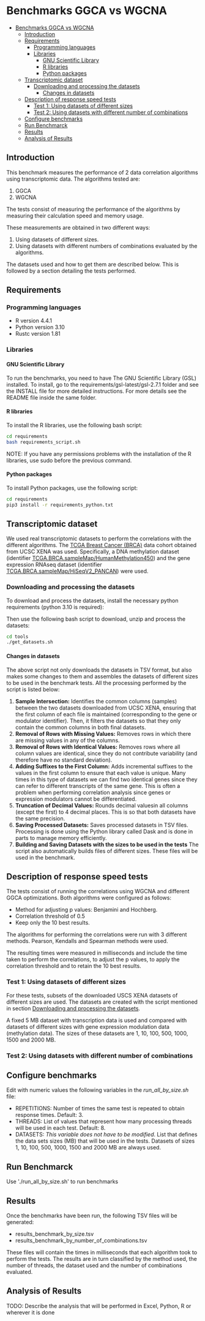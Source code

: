 # Benchmarks GGCA vs WGCNA

- [Benchmarks GGCA vs WGCNA](#benchmarks-ggca-vs-wgcna)
  - [Introduction](#introduction)
  - [Requirements](#requirements)
    - [Programming languages](#programming-languages)
    - [Libraries](#libraries)
      - [GNU Scientific Library](#gnu-scientific-library)
      - [R libraries](#r-libraries)
      - [Python packages](#python-packages)
  - [Transcriptomic dataset](#transcriptomic-dataset)
    - [Downloading and processing the datasets](#downloading-and-processing-the-datasets)
      - [Changes in datasets](#changes-in-datasets)
  - [Description of response speed tests](#description-of-response-speed-tests)
    - [Test 1: Using datasets of different sizes](#test-1-using-datasets-of-different-sizes)
    - [Test 2: Using datasets with different number of combinations](#test-2-using-datasets-with-different-number-of-combinations)
  - [Configure benchmarks](#configure-benchmarks)
  - [Run Benchmarck](#run-benchmarck)
  - [Results](#results)
  - [Analysis of Results](#analysis-of-results)

## Introduction

This benchmark measures the performance of 2 data correlation algorithms using transcriptomic data.
The algorithms tested are:

1. GGCA
2. WGCNA

The tests consist of measuring the performance of the algorithms by measuring their calculation speed and memory usage.

These measurements are obtained in two different ways:

1. Using datasets of different sizes.
2. Using datasets with different numbers of combinations evaluated by the algorithms.

The datasets used and how to get them are described below. This is followed by a section detailing the tests performed.

## Requirements

### Programming languages

- R version 4.4.1
- Python version 3.10
- Rustc version 1.81

### Libraries

#### GNU Scientific Library

To run the benchmarks, you need to have The GNU Scientific Library (GSL) installed. To install, go to the requirements/gsl-latest/gsl-2.7.1 folder and see the INSTALL file for more detailed instructions. For more details see the README file inside the same folder.

#### R libraries

To install the R libraries, use the following bash script:

``` bash
cd requirements
bash requirements_script.sh
```

NOTE: If you have any permissions problems with the installation of the R libraries, use sudo before the previous command.

#### Python packages

To install Python packages, use the following script:

``` bash
cd requirements
pip3 install -r requirements_python.txt
```

## Transcriptomic dataset

We used real transcriptomic datasets to perform the correlations with the different algorithms. The [TCGA Breast Cancer (BRCA)](https://xenabrowser.net/datapages/?cohort=TCGA%20Breast%20Cancer%20(BRCA)&removeHub=https%3A%2F%2Fxena.treehouse.gi.ucsc.edu%3A443) data cohort obtained from UCSC XENA was used.
Specifically, a DNA methylation dataset (identifier [TCGA.BRCA.sampleMap/HumanMethylation450](https://xenabrowser.net/datapages/?dataset=TCGA.BRCA.sampleMap%2FHumanMethylation450&host=https%3A%2F%2Ftcga.xenahubs.net&removeHub=https%3A%2F%2Fxena.treehouse.gi.ucsc.edu%3A443)) and the gene expression RNAseq dataset (identifier [TCGA.BRCA.sampleMap/HiSeqV2_PANCAN](https://xenabrowser.net/datapages/?dataset=TCGA.BRCA.sampleMap%2FHiSeqV2_PANCAN&host=https%3A%2F%2Ftcga.xenahubs.net&removeHub=https%3A%2F%2Fxena.treehouse.gi.ucsc.edu%3A443)) were used.

### Downloading and processing the datasets

To download and process the datasets, install the necessary python requirements (python 3.10 is required):  

Then use the following bash script to download, unzip and process the datasets:

``` bash
cd tools
./get_datasets.sh
```

#### Changes in datasets

The above script not only downloads the datasets in TSV format, but also makes some changes to them and assembles the datasets of different sizes to be used in the benchmark tests. All the processing performed by the script is listed below:

1. **Sample Intersection:**
Identifies the common columns (samples) between the two datasets downloaded from UCSC XENA, ensuring that the first column of each file is maintained (corresponding to the gene or modulator identifier). Then, it filters the datasets so that they only contain the common columns in both final datasets.
2. **Removal of Rows with Missing Values:**
Removes rows in which there are missing values ​​in any of the columns.
3. **Removal of Rows with Identical Values:**
Removes rows where all column values ​​are identical, since they do not contribute variability (and therefore have no standard deviation).
4. **Adding Suffixes to the First Column:**
Adds incremental suffixes to the values ​​in the first column to ensure that each value is unique. Many times in this type of datasets we can find two identical genes since they can refer to different transcripts of the same gene. This is often a problem when performing correlation analysis since genes or expression modulators cannot be differentiated.
5. **Truncation of Decimal Values:**
Rounds decimal values ​​in all columns (except the first) to 4 decimal places. This is so that both datasets have the same precision.
6. **Saving Processed Datasets:**
Saves processed datasets in TSV files. Processing is done using the Python library called Dask and is done in parts to manage memory efficiently.
7. **Building and Saving Datasets with the sizes to be used in the tests**
The script also automatically builds files of different sizes. These files will be used in the benchmark.

## Description of response speed tests

The tests consist of running the correlations using WGCNA and different GGCA optimizations.
Both algorithms were configured as follows:

- Method for adjusting p values: Benjamini and Hochberg.
- Correlation threshold of 0.5
- Keep only the 10 best results.

The algorithms for performing the correlations were run with 3 different methods. Pearson, Kendalls and Spearman methods were used.

The resulting times were measured in milliseconds and include the time taken to perform the correlations, to adjust the p values, to apply the correlation threshold and to retain the 10 best results.

### Test 1: Using datasets of different sizes

For these tests, subsets of the downloaded USCS XENA datasets of different sizes are used. The datasets are created with the script mentioned in section [Downloading and processing the datasets](#downloading-and-processing-the-datasets).  

A fixed 5 MB dataset with transcription data is used and compared with datasets of different sizes with gene expression modulation data (methylation data). The sizes of these datasets are 1, 10, 100, 500, 1000, 1500 and 2000 MB.

### Test 2: Using datasets with different number of combinations

## Configure benchmarks

Edit with numeric values the following variables in the *run_all_by_size.sh* file:

- REPETITIONS: Number of times the same test is repeated to obtain response times. Default: 3.
- THREADS: List of values ​​that represent how many processing threads will be used in each test. Default: 8.
- DATASETS: *This variable does not have to be modified*. List that defines the data sets sizes (MB) that will be used in the tests. Datasets of sizes 1, 10, 100, 500, 1000, 1500 and 2000 MB are always used.

## Run Benchmarck

Use './run_all_by_size.sh' to run benchmarks

## Results

Once the benchmarks have been run, the following TSV files will be generated:

- results_benchmark_by_size.tsv
- results_benchmark_by_number_of_combinations.tsv

These files will contain the times in milliseconds that each algorithm took to perform the tests. The results are in turn classified by the method used, the number of threads, the dataset used and the number of combinations evaluated.

## Analysis of Results

TODO: Describe the analysis that will be performed in Excel, Python, R or wherever it is done
